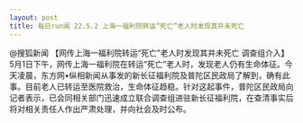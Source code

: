 ```yaml
---
layout: post
title: 每日run闻 22.5.2 上海一福利院转运“死亡”老人时发现其并未死亡
---
```

@搜狐新闻
【网传上海一福利院转运“死亡”老人时发现其并未死亡 调查组介入】5月1日下午，网传上海一福利院在转运“死亡”老人时，发现老人仍有生命体征。今天凌晨，东方网•纵相新闻从事发的新长征福利院及普陀区民政局了解到，确有此事。目前老人已转运至医院救治，生命体征趋稳。针对这起事件，普陀区民政局向记者表示，已会同相关部门迅速成立联合调查组进驻新长征福利院，在查清事实后将对相关责任人作出严肃处理，并向社会及时公布。
